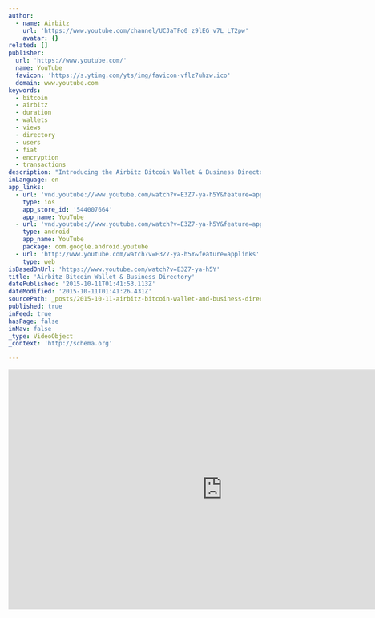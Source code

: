 ```yaml
---
author:
  - name: Airbitz
    url: 'https://www.youtube.com/channel/UCJaTFo0_z9lEG_v7L_LT2pw'
    avatar: {}
related: []
publisher:
  url: 'https://www.youtube.com/'
  name: YouTube
  favicon: 'https://s.ytimg.com/yts/img/favicon-vflz7uhzw.ico'
  domain: www.youtube.com
keywords:
  - bitcoin
  - airbitz
  - duration
  - wallets
  - views
  - directory
  - users
  - fiat
  - encryption
  - transactions
description: "Introducing the Airbitz Bitcoin Wallet & Business Directory. The world's most user friendly and functionally rich Bitcoin wallet that doesn't skimp on privacy or security. Airbitz includes the following great features: * Simple account creation using just a login & password (no printing or emailing of PDFs, writing down passphrases, or adding encryption settings) * Hierarchical Deterministic wallets with changing addresses per transaction * Multiple wallets per account with simple user defined wallet names (ie."
inLanguage: en
app_links:
  - url: 'vnd.youtube://www.youtube.com/watch?v=E3Z7-ya-h5Y&feature=applinks'
    type: ios
    app_store_id: '544007664'
    app_name: YouTube
  - url: 'vnd.youtube://www.youtube.com/watch?v=E3Z7-ya-h5Y&feature=applinks'
    type: android
    app_name: YouTube
    package: com.google.android.youtube
  - url: 'http://www.youtube.com/watch?v=E3Z7-ya-h5Y&feature=applinks'
    type: web
isBasedOnUrl: 'https://www.youtube.com/watch?v=E3Z7-ya-h5Y'
title: 'Airbitz Bitcoin Wallet & Business Directory'
datePublished: '2015-10-11T01:41:53.113Z'
dateModified: '2015-10-11T01:41:26.431Z'
sourcePath: _posts/2015-10-11-airbitz-bitcoin-wallet-and-business-directory.md
published: true
inFeed: true
hasPage: false
inNav: false
_type: VideoObject
_context: 'http://schema.org'

---
```

<iframe src="https://cdn.embedly.com/widgets/media.html?src=https%3A%2F%2Fwww.youtube.com%2Fembed%2FE3Z7-ya-h5Y%3Ffeature%3Doembed&amp;url=https%3A%2F%2Fwww.youtube.com%2Fwatch%3Fv%3DE3Z7-ya-h5Y&amp;image=https%3A%2F%2Fi.ytimg.com%2Fvi%2FE3Z7-ya-h5Y%2Fhqdefault.jpg&amp;key=b7d04c9b404c499eba89ee7072e1c4f7&amp;type=text%2Fhtml&amp;schema=youtube" width="854" height="480" scrolling="no" frameborder="0" allowfullscreen="allowfullscreen" style=""></iframe>
